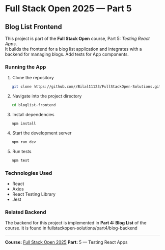 # Full Stack Open 2025 — Part 5

## Blog List Frontend

This project is part of the **Full Stack Open** course, Part 5: _Testing React Apps_.  
It builds the frontend for a blog list application and integrates with a backend for managing blogs.
Add tests for App components.

### Running the App

1. Clone the repository

```bash
   git clone https://github.com//Bilal11123/FullStackOpen-Solutions.git
```

2. Navigate into the project directory

```bash
   cd bloglist-frontend
```

3. Install dependencies

```bash
   npm install
```

4. Start the development server

```bash
   npm run dev
```

5. Run tests

```bash
   npm test
```

### Technologies Used

- React
- Axios
- React Testing Library
- Jest

### Related Backend

The backend for this project is implemented in **Part 4: Blog List** of the course.
it is found in fullstackopen-solutions/part4/blog-backend

---

**Course:** [Full Stack Open 2025](https://fullstackopen.com/en/)
**Part:** 5 — Testing React Apps
